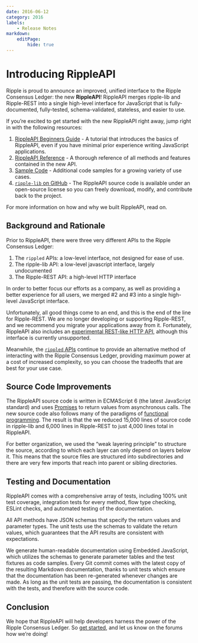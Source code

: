 ```yaml
---
date: 2016-06-12
category: 2016
labels:
    - Release Notes
markdown:
    editPage:
        hide: true
---
```

# Introducing RippleAPI

Ripple is proud to announce an improved, unified interface to the Ripple Consensus Ledger: the new **RippleAPI**! RippleAPI merges ripple-lib and Ripple-REST into a single high-level interface for JavaScript that is fully-documented, fully-tested, schema-validated, stateless, and easier to use.

If you’re excited to get started with the new RippleAPI right away, jump right in with the following resources:

1.  [RippleAPI Beginners Guide](https://ripple.com/build/rippleapi-beginners-guide/) - A tutorial that introduces the basics of RippleAPI, even if you have minimal prior experience writing JavaScript applications.
2.  [RippleAPI Reference](https://ripple.com/build/rippleapi/) - A thorough reference of all methods and features contained in the new API.
3.  [Sample Code](https://github.com/ripple/ripple-lib/tree/develop/docs/samples) - Additional code samples for a growing variety of use cases.
4.  [`ripple-lib` on GitHub](https://github.com/ripple/ripple-lib) - The RippleAPI source code is available under an open-source license so you can freely download, modify, and contribute back to the project.

For more information on how and why we built RippleAPI, read on.

## Background and Rationale

Prior to RippleAPI, there were three very different APIs to the Ripple Consensus Ledger:

1.  The `rippled` APIs: a low-level interface, not designed for ease of use.
2.  The ripple-lib API: a low-level javascript interface, largely undocumented
3.  The Ripple-REST API: a high-level HTTP interface

In order to better focus our efforts as a company, as well as providing a better experience for all users, we merged \#2 and \#3 into a single high-level JavaScript interface.

Unfortunately, all good things come to an end, and this is the end of the line for Ripple-REST. We are no longer developing or supporting Ripple-REST, and we recommend you migrate your applications away from it. Fortunately, RippleAPI also includes an [experimental REST-like HTTP API](https://github.com/ripple/ripple-lib/blob/0.17.1/src/index.js#L7-L8), although this interface is currently unsupported.

Meanwhile, the [`rippled` APIs](https://ripple.com/build/rippled-apis/) continue to provide an alternative method of interacting with the Ripple Consensus Ledger, providing maximum power at a cost of increased complexity, so you can choose the tradeoffs that are best for your use case.

## Source Code Improvements

The RippleAPI source code is written in ECMAScript 6 (the latest JavaScript standard) and uses [Promises](https://developer.mozilla.org/en-US/docs/Web/JavaScript/Reference/Global_Objects/Promise) to return values from asynchronous calls. The new source code also follows many of the paradigms of [functional programming](https://en.wikipedia.org/wiki/Functional_programming). The result is that the we reduced 15,000 lines of source code in ripple-lib and 6,000 lines in Ripple-REST to just 4,000 lines total in RippleAPI.

For better organization, we used the “weak layering principle” to structure the source, according to which each layer can only depend on layers below it. This means that the source files are structured into subdirectories and there are very few imports that reach into parent or sibling directories.

## Testing and Documentation

RippleAPI comes with a comprehensive array of tests, including 100% unit test coverage, integration tests for every method, flow type checking, ESLint checks, and automated testing of the documentation.

All API methods have JSON schemas that specify the return values and parameter types. The unit tests use the schemas to validate the return values, which guarantees that the API results are consistent with expectations.

We generate human-readable documentation using Embedded JavaScript, which utilizes the schemas to generate parameter tables and the test fixtures as code samples. Every Git commit comes with the latest copy of the resulting Markdown documentation, thanks to unit tests which ensure that the documentation has been re-generated whenever changes are made. As long as the unit tests are passing, the documentation is consistent with the tests, and therefore with the source code.

## Conclusion

We hope that RippleAPI will help developers harness the power of the Ripple Consensus Ledger. So [get started](https://xrpl.org/get-started-with-rippleapi-for-javascript.html), and let us know on the forums how we’re doing!
